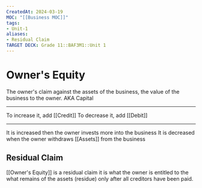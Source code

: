 ```yaml
---
CreatedAt: 2024-03-19
MOC: "[[Business MOC]]"
tags:
- Unit-1
aliases:
- Residual Claim
TARGET DECK: Grade 11::BAF3M1::Unit 1
---
```

# Owner's Equity
The owner's claim against the assets of the business,  the value of the business to the owner. AKA Capital
___
To increase it, add [[Credit]]
To decrease it, add [[Debit]]
___
It is increased then the owner invests more into the business
It is decreased when the owner withdraws [[Assets]] from the business
<!--ID: 1719346166937-->


## Residual Claim
[[Owner's Equity]] is a residual claim it is what the owner is entitled to the what remains of the assets (residue) only after all creditors have been paid.
<!--ID: 1719346171743-->
